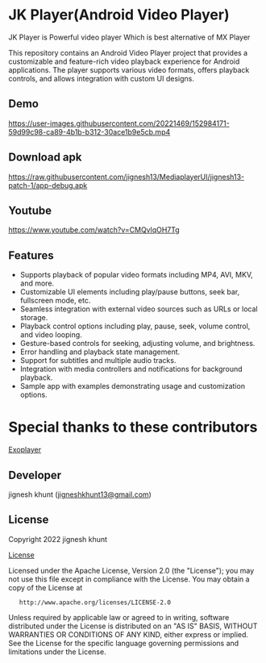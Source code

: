# JK Player(Android Video Player)
JK Player is Powerful video player Which is best alternative of MX Player

This repository contains an Android Video Player project that provides a customizable and feature-rich video playback experience for Android applications. The player supports various video formats, offers playback controls, and allows integration with custom UI designs.

## Demo

https://user-images.githubusercontent.com/20221469/152984171-59d99c98-ca89-4b1b-b312-30ace1b9e5cb.mp4

## Download apk

https://raw.githubusercontent.com/jignesh13/MediaplayerUI/jignesh13-patch-1/app-debug.apk

## Youtube
https://www.youtube.com/watch?v=CMQvlqOH7Tg

## Features

- Supports playback of popular video formats including MP4, AVI, MKV, and more.
- Customizable UI elements including play/pause buttons, seek bar, fullscreen mode, etc.
- Seamless integration with external video sources such as URLs or local storage.
- Playback control options including play, pause, seek, volume control, and video looping.
- Gesture-based controls for seeking, adjusting volume, and brightness.
- Error handling and playback state management.
- Support for subtitles and multiple audio tracks.
- Integration with media controllers and notifications for background playback.
- Sample app with examples demonstrating usage and customization options.

 # Special thanks to these contributors
[Exoplayer](https://github.com/google/ExoPlayer)
 
##  Developer
  jignesh khunt
  (jigneshkhunt13@gmail.com)
  
  
## License
   Copyright 2022 jignesh khunt
   
   [License](https://github.com/jignesh13/MediaplayerUI/blob/master/LICENSE)

   Licensed under the Apache License, Version 2.0 (the "License");
   you may not use this file except in compliance with the License.
   You may obtain a copy of the License at

       http://www.apache.org/licenses/LICENSE-2.0

   Unless required by applicable law or agreed to in writing, software
   distributed under the License is distributed on an "AS IS" BASIS,
   WITHOUT WARRANTIES OR CONDITIONS OF ANY KIND, either express or implied.
   See the License for the specific language governing permissions and
   limitations under the License.
